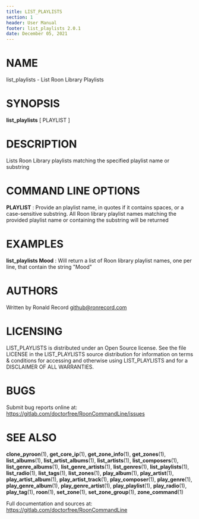```yaml
---
title: LIST_PLAYLISTS
section: 1
header: User Manual
footer: list_playlists 2.0.1
date: December 05, 2021
---
```

# NAME
list_playlists - List Roon Library Playlists

# SYNOPSIS
**list_playlists** [ PLAYLIST ]

# DESCRIPTION
Lists Roon Library playlists matching the specified playlist name or substring

# COMMAND LINE OPTIONS
**PLAYLIST**
: Provide an playlist name, in quotes if it contains spaces, or a case-sensitive substring. All Roon library playlist names matching the provided playlist name or containing the substring will be returned

# EXAMPLES
**list_playlists Mood**
: Will return a list of Roon library playlist names, one per line, that contain the string "Mood"

# AUTHORS
Written by Ronald Record github@ronrecord.com

# LICENSING
LIST_PLAYLISTS is distributed under an Open Source license.
See the file LICENSE in the LIST_PLAYLISTS source distribution
for information on terms &amp; conditions for accessing and
otherwise using LIST_PLAYLISTS and for a DISCLAIMER OF ALL WARRANTIES.

# BUGS
Submit bug reports online at: https://gitlab.com/doctorfree/RoonCommandLine/issues

# SEE ALSO
**clone_pyroon**(1), **get_core_ip**(1), **get_zone_info**(1), **get_zones**(1), **list_albums**(1), **list_artist_albums**(1), **list_artists**(1), **list_composers**(1), **list_genre_albums**(1), **list_genre_artists**(1), **list_genres**(1), **list_playlists**(1), **list_radio**(1), **list_tags**(1), **list_zones**(1), **play_album**(1), **play_artist**(1), **play_artist_album**(1), **play_artist_track**(1), **play_composer**(1), **play_genre**(1), **play_genre_album**(1), **play_genre_artist**(1), **play_playlist**(1), **play_radio**(1), **play_tag**(1), **roon**(1), **set_zone**(1), **set_zone_group**(1), **zone_command**(1)

Full documentation and sources at: https://gitlab.com/doctorfree/RoonCommandLine

